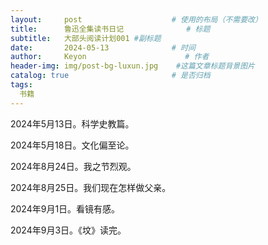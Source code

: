 ```yaml
---
layout:     post                    # 使用的布局（不需要改）
title:      鲁迅全集读书日记              # 标题 
subtitle:   大部头阅读计划001 #副标题
date:       2024-05-13              # 时间
author:     Keyon                      # 作者
header-img: img/post-bg-luxun.jpg    #这篇文章标题背景图片
catalog: true                       # 是否归档
tags:
  书籍
---
```


2024年5月13日。科学史教篇。

2024年5月18日。文化偏至论。

2024年8月24日。我之节烈观。

2024年8月25日。我们现在怎样做父亲。

2024年9月1日。看镜有感。

2024年9月3日。《坟》读完。